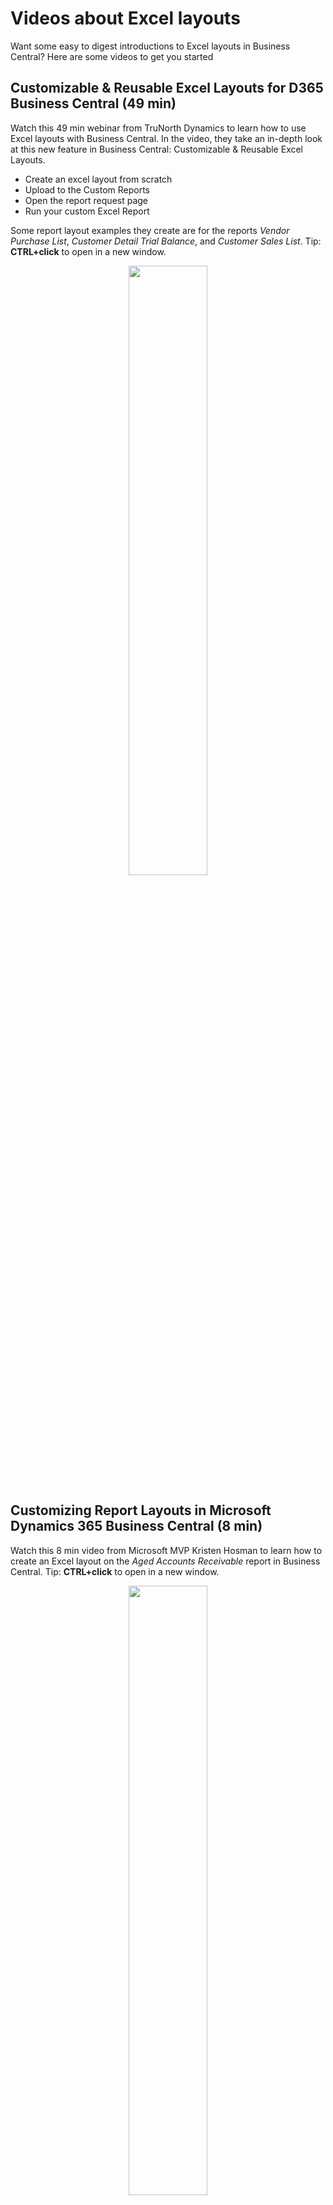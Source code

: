 # Videos about Excel layouts
Want some easy to digest introductions to Excel layouts in Business Central? Here are some videos to get you started


## Customizable & Reusable Excel Layouts for D365 Business Central (49 min)
Watch this 49 min webinar from TruNorth Dynamics to learn how to use Excel layouts with Business Central. In the video, they take an in-depth look at this new feature in Business Central: Customizable & Reusable Excel Layouts.
- Create an excel layout from scratch
- Upload to the Custom Reports
- Open the report request page
- Run your custom Excel Report

Some report layout examples they create are for the reports _Vendor Purchase List_, _Customer Detail Trial Balance_, and _Customer Sales List_.
Tip: **CTRL+click** to open in a new window.
<p align="center">
<a href="https://www.youtube.com/watch?v=GIUkPzeFAbo"><img src="https://img.youtube.com/vi/GIUkPzeFAbo/0.jpg" width="50%"></a>
<br>
</p>

## Customizing Report Layouts in Microsoft Dynamics 365 Business Central (8 min)
Watch this 8 min video from Microsoft MVP Kristen Hosman to learn how to create an Excel layout on the _Aged Accounts Receivable_ report in Business Central. Tip: **CTRL+click** to open in a new window.
<p align="center">
<a href="https://www.youtube.com/watch?v=l2c39WslLVM"><img src="https://img.youtube.com/vi/l2c39WslLVM/0.jpg" width="50%"></a>
<br>
</p>



# Disclaimer
Microsoft Corporation (“Microsoft”) grants you a nonexclusive, perpetual, royalty-free right to use and modify the software code provided by us for the purposes of illustration  ("Sample Code") and to reproduce and distribute the object code form of the Sample Code, provided that you agree: (i) to not use our name, logo, or trademarks to market your software product in which the Sample Code is embedded; (ii) to include a valid copyright notice on your software product in which the Sample Code is embedded; and (iii) to indemnify, hold harmless, and defend us and our suppliers from and against any claims or lawsuits, whether in an action of contract, tort or otherwise, including attorneys’ fees, that arise or result from the use or distribution of the Sample Code or the use or other dealings in the Sample Code. Unless applicable law gives you more rights, Microsoft reserves all other rights not expressly granted herein, whether by implication, estoppel or otherwise. 

THE SAMPLE CODE IS PROVIDED "AS IS", WITHOUT WARRANTY OF ANY KIND, EXPRESS OR IMPLIED, INCLUDING BUT NOT LIMITED TO THE WARRANTIES OF MERCHANTABILITY, FITNESS FOR A PARTICULAR PURPOSE AND NONINFRINGEMENT. IN NO EVENT SHALL MICROSOFT OR ITS LICENSORS BE LIABLE FOR ANY DIRECT, INDIRECT, INCIDENTAL, SPECIAL, EXEMPLARY, OR CONSEQUENTIAL DAMAGES (INCLUDING, BUT NOT LIMITED TO, PROCUREMENT OF SUBSTITUTE GOODS OR SERVICES; LOSS OF USE, DATA, OR PROFITS; OR BUSINESS INTERRUPTION) HOWEVER CAUSED AND ON ANY THEORY OF LIABILITY, WHETHER IN CONTRACT, STRICT LIABILITY, OR TORT (INCLUDING NEGLIGENCE OR OTHERWISE) ARISING IN ANY WAY OUT OF THE USE OF THE SAMPLE CODE, EVEN IF ADVISED OF THE POSSIBILITY OF SUCH DAMAGE.
